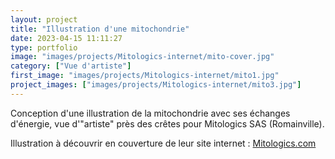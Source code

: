 ```yaml
---
layout: project
title: "Illustration d'une mitochondrie"
date: 2023-04-15 11:11:27
type: portfolio
image: "images/projects/Mitologics-internet/mito-cover.jpg"
category: ["Vue d'artiste"]
first_image: "images/projects/Mitologics-internet/mito1.jpg"
project_images: ["images/projects/Mitologics-internet/mito3.jpg"]
---
```


Conception d'une illustration de la mitochondrie avec ses échanges d'énergie, vue d'"artiste" près des crêtes pour Mitologics SAS (Romainville).

Illustration à découvrir en couverture de leur site internet : <a href="https://www.mitologics.com/"> Mitologics.com </a>